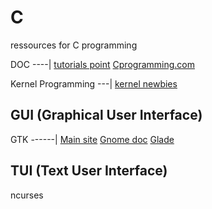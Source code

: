 # C
ressources for C programming

DOC
----|
[tutorials point](https://www.tutorialspoint.com/cprogramming/index.htm)
[Cprogramming.com](https://www.cprogramming.com/)

Kernel Programming
---|
[kernel newbies](https://kernelnewbies.org/)

GUI (Graphical User Interface)
-
GTK
------|
[Main site](https://www.gtk.org/)
[Gnome doc](https://developer.gnome.org/gtk3/stable/)
[Glade](https://glade.gnome.org/)

TUI (Text User Interface)
-
ncurses
